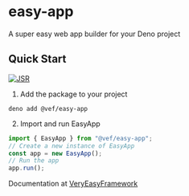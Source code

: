 # easy-app

A super easy web app builder for your Deno project

## Quick Start

[![JSR](https://jsr.io/badges/@vef/easy-app)](https://jsr.io/@vef/easy-app)

1. Add the package to your project

```shell
deno add @vef/easy-app
```

2. Import and run EasyApp

```ts
import { EasyApp } from "@vef/easy-app";
// Create a new instance of EasyApp
const app = new EasyApp();
// Run the app
app.run();
```

Documentation at [VeryEasyFramework](https://veryeasyframework.com)
